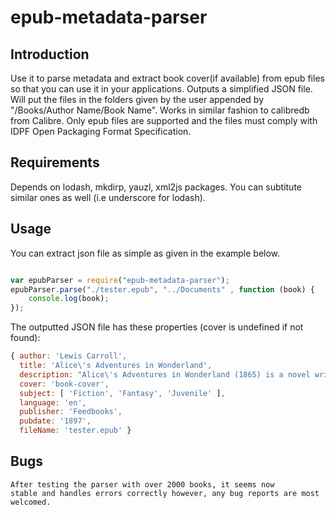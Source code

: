 # epub-metadata-parser

## Introduction 
Use it to parse metadata and extract book cover(if available) from epub files so that you can use it in your applications.
Outputs a simplified JSON file. Will put the files in the folders given by the user appended by
 "/Books/Author Name/Book Name". Works in similar fashion to calibredb from Calibre. Only epub files are
 supported and the files must comply with IDPF Open Packaging Format Specification.

## Requirements

Depends on lodash, mkdirp, yauzl, xml2js packages. You can subtitute similar ones as well (i.e underscore for lodash).

## Usage

You can extract json file as simple as given in the example below.

```javascript

var epubParser = require("epub-metadata-parser");
epubParser.parse("./tester.epub", "../Documents" , function (book) {
    console.log(book);
});

```
The outputted JSON file has these properties (cover is undefined if not found):

```javascript
{ author: 'Lewis Carroll',
  title: 'Alice\'s Adventures in Wonderland',
  description: "Alice\'s Adventures in Wonderland (1865) is a novel written by English author Charles Lutwidge Dodgson, better known under the pseudonym Lewis Carroll. It tells the story of a girl named Alice who falls down a rabbit-hole into a fantasy world populated by peculiar and anthropomorphic creatures.\r\nThe tale is filled with allusions to Dodgson\'s friends (and enemies), and to the lessons that British schoolchildren were expected to memorize. The tale plays with logic in ways that have made the story of lasting popularity with adults as well as children. It is considered to be one of the most characteristic examples of the genre of literary nonsense, and its narrative course and structure has been enormously influential, mainly in the fantasy genre.",
  cover: 'book-cover',
  subject: [ 'Fiction', 'Fantasy', 'Juvenile' ],
  language: 'en',
  publisher: 'Feedbooks',
  pubdate: '1897',
  fileName: 'tester.epub' }
```

## Bugs
    After testing the parser with over 2000 books, it seems now 
    stable and handles errors correctly however, any bug reports are most welcomed. 

